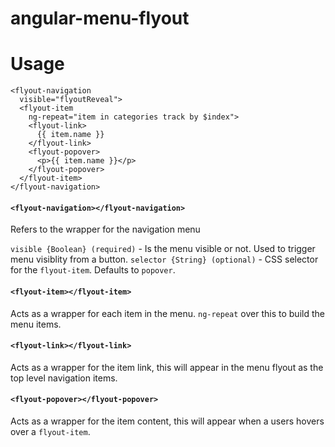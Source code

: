 # angular-menu-flyout

# Usage

```
<flyout-navigation
  visible="flyoutReveal">
  <flyout-item
    ng-repeat="item in categories track by $index">
    <flyout-link>
      {{ item.name }}
    </flyout-link>
    <flyout-popover>
      <p>{{ item.name }}</p>
    </flyout-popover>
  </flyout-item>
</flyout-navigation>
```

#### `<flyout-navigation></flyout-navigation>`

Refers to the wrapper for the navigation menu

`visible {Boolean} (required)` - Is the menu visible or not. Used to trigger menu visiblity from a button.
`selector {String} (optional)` - CSS selector for the `flyout-item`. Defaults to `popover`.

#### `<flyout-item></flyout-item>`

Acts as a wrapper for each item in the menu. `ng-repeat` over this to build the menu items.

#### `<flyout-link></flyout-link>`

Acts as a wrapper for the item link, this will appear in the menu flyout as the top level navigation items.

#### `<flyout-popover></flyout-popover>`

Acts as a wrapper for the item content, this will appear when a users hovers over a `flyout-item`.
